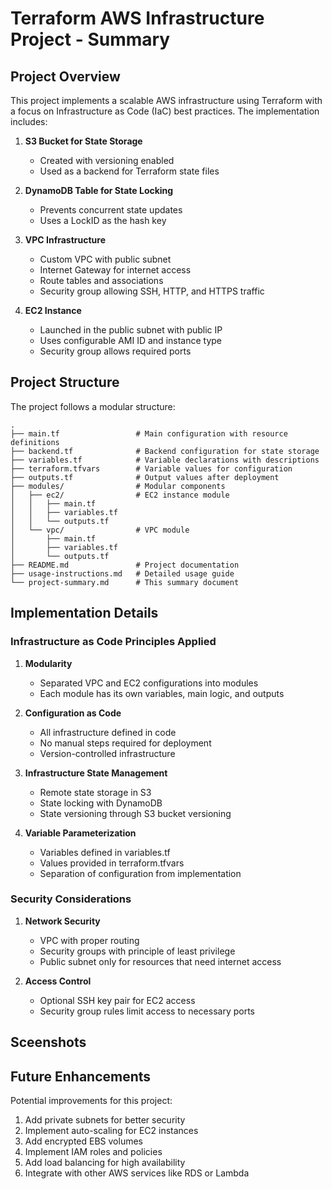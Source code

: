 # Terraform AWS Infrastructure Project - Summary

## Project Overview

This project implements a scalable AWS infrastructure using Terraform with a focus on Infrastructure as Code (IaC) best practices. The implementation includes:

1. **S3 Bucket for State Storage**
   - Created with versioning enabled
   - Used as a backend for Terraform state files

2. **DynamoDB Table for State Locking**
   - Prevents concurrent state updates
   - Uses a LockID as the hash key

3. **VPC Infrastructure**
   - Custom VPC with public subnet
   - Internet Gateway for internet access
   - Route tables and associations
   - Security group allowing SSH, HTTP, and HTTPS traffic

4. **EC2 Instance**
   - Launched in the public subnet with public IP
   - Uses configurable AMI ID and instance type
   - Security group allows required ports

## Project Structure

The project follows a modular structure:

```
.
├── main.tf                 # Main configuration with resource definitions
├── backend.tf              # Backend configuration for state storage
├── variables.tf            # Variable declarations with descriptions
├── terraform.tfvars        # Variable values for configuration
├── outputs.tf              # Output values after deployment
├── modules/                # Modular components
│   ├── ec2/                # EC2 instance module
│   │   ├── main.tf
│   │   ├── variables.tf
│   │   └── outputs.tf
│   └── vpc/                # VPC module
│       ├── main.tf
│       ├── variables.tf
│       └── outputs.tf
├── README.md               # Project documentation
├── usage-instructions.md   # Detailed usage guide
└── project-summary.md      # This summary document
```

## Implementation Details

### Infrastructure as Code Principles Applied

1. **Modularity**
   - Separated VPC and EC2 configurations into modules
   - Each module has its own variables, main logic, and outputs

2. **Configuration as Code**
   - All infrastructure defined in code
   - No manual steps required for deployment
   - Version-controlled infrastructure

3. **Infrastructure State Management**
   - Remote state storage in S3
   - State locking with DynamoDB
   - State versioning through S3 bucket versioning

4. **Variable Parameterization**
   - Variables defined in variables.tf
   - Values provided in terraform.tfvars
   - Separation of configuration from implementation

### Security Considerations

1. **Network Security**
   - VPC with proper routing
   - Security groups with principle of least privilege
   - Public subnet only for resources that need internet access

2. **Access Control**
   - Optional SSH key pair for EC2 access
   - Security group rules limit access to necessary ports


## Sceenshots 

## Future Enhancements

Potential improvements for this project:
1. Add private subnets for better security
2. Implement auto-scaling for EC2 instances
3. Add encrypted EBS volumes
4. Implement IAM roles and policies
5. Add load balancing for high availability
6. Integrate with other AWS services like RDS or Lambda 